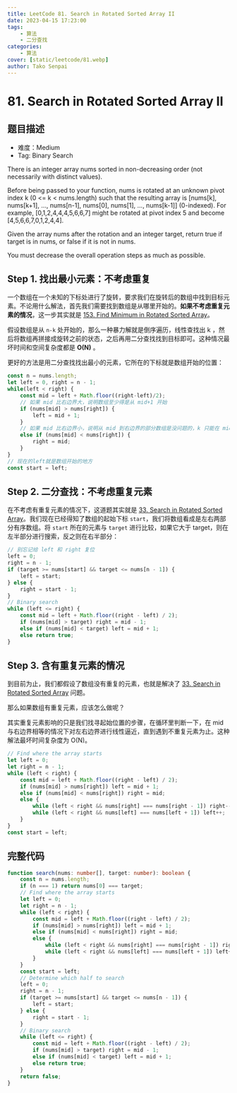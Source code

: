```yaml
---
title: LeetCode 81. Search in Rotated Sorted Array II
date: 2023-04-15 17:23:00
tags:
    - 算法
    - 二分查找
categories:
    - 算法
cover: [static/leetcode/81.webp]
author: Tako Senpai
---
```


# 81. Search in Rotated Sorted Array II

## 题目描述

-   难度：Medium
-   Tag: Binary Search

There is an integer array nums sorted in non-decreasing order (not necessarily with distinct values).

Before being passed to your function, nums is rotated at an unknown pivot index k (0 <= k < nums.length) such that the resulting array is [nums[k], nums[k+1], ..., nums[n-1], nums[0], nums[1], ..., nums[k-1]] (0-indexed). For example, [0,1,2,4,4,4,5,6,6,7] might be rotated at pivot index 5 and become [4,5,6,6,7,0,1,2,4,4].

Given the array nums after the rotation and an integer target, return true if target is in nums, or false if it is not in nums.

You must decrease the overall operation steps as much as possible.

## Step 1. 找出最小元素：不考虑重复

一个数组在一个未知的下标处进行了旋转，要求我们在旋转后的数组中找到目标元素。不论用什么解法，首先我们需要找到数组是从哪里开始的。**如果不考虑重复元素的情况**，这一步其实就是 [153. Find Minimum in Rotated Sorted Array](https://leetcode.com/problems/find-minimum-in-rotated-sorted-array/)。

假设数组是从 `n-k` 处开始的，那么一种暴力解就是倒序遍历，线性查找出 k ，然后将数组再拼接成旋转之前的状态，之后再用二分查找找到目标即可。这种情况最坏时间和空间复杂度都是 __O(N)__ 。

更好的方法是用二分查找找出最小的元素，它所在的下标就是数组开始的位置：

```TypeScript
const n = nums.length;
let left = 0, right = n - 1;
while(left < right) {
    const mid = left + Math.floor((right-left)/2);
    // 如果 mid 比右边界大，说明数组至少得是从 mid+1 开始
    if (nums[mid] > nums[right]) {
        left = mid + 1;
    }
    // 如果 mid 比右边界小，说明从 mid 到右边界的部分数组是没问题的，k 只能在 mid 左边
    else if (nums[mid] < nums[right]) {
        right = mid;
    }
}
// 现在的left就是数组开始的地方
const start = left;
```

## Step 2. 二分查找：不考虑重复元素

在不考虑有重复元素的情况下，这道题其实就是 [33. Search in Rotated Sorted Array](https://leetcode.com/problems/search-in-rotated-sorted-array/description/)。我们现在已经得知了数组的起始下标 `start`，我们将数组看成是左右两部分有序数组。将 `start` 所在的元素与 `target` 进行比较，如果它大于 target，则在左半部分进行搜索，反之则在右半部分：

```TypeScript
// 别忘记给 left 和 right 复位
left = 0;
right = n - 1;
if (target >= nums[start] && target <= nums[n - 1]) {
    left = start;
} else {
    right = start - 1;
}
// Binary search
while (left <= right) {
    const mid = left + Math.floor((right - left) / 2);
    if (nums[mid] > target) right = mid - 1;
    else if (nums[mid] < target) left = mid + 1;
    else return true;
}
```

## Step 3. 含有重复元素的情况

到目前为止，我们都假设了数组没有重复的元素，也就是解决了 [33. Search in Rotated Sorted Array](https://leetcode.com/problems/search-in-rotated-sorted-array/description/) 问题。

那么如果数组有重复元素，应该怎么做呢？

其实重复元素影响的只是我们找寻起始位置的步骤，在循环里判断一下，在 mid 与右边界相等的情况下对左右边界进行线性逼近，直到遇到不重复元素为止。这种解法最坏时间复杂度为 O(N)。

```TypeScript
// Find where the array starts
let left = 0;
let right = n - 1;
while (left < right) {
    const mid = left + Math.floor((right - left) / 2);
    if (nums[mid] > nums[right]) left = mid + 1;
    else if (nums[mid] < nums[right]) right = mid;
    else {
        while (left < right && nums[right] === nums[right - 1]) right--;
        while (left < right && nums[left] === nums[left + 1]) left++;
    }
}
const start = left;
```

## 完整代码

```TypeScript
function search(nums: number[], target: number): boolean {
    const n = nums.length;
    if (n === 1) return nums[0] === target;
    // Find where the array starts
    let left = 0;
    let right = n - 1;
    while (left < right) {
        const mid = left + Math.floor((right - left) / 2);
        if (nums[mid] > nums[right]) left = mid + 1;
        else if (nums[mid] < nums[right]) right = mid;
        else {
            while (left < right && nums[right] === nums[right - 1]) right--;
            while (left < right && nums[left] === nums[left + 1]) left++;
        }
    }
    const start = left;
    // Determine which half to search
    left = 0;
    right = n - 1;
    if (target >= nums[start] && target <= nums[n - 1]) {
        left = start;
    } else {
        right = start - 1;
    }
    // Binary search
    while (left <= right) {
        const mid = left + Math.floor((right - left) / 2);
        if (nums[mid] > target) right = mid - 1;
        else if (nums[mid] < target) left = mid + 1;
        else return true;
    }
    return false;
}
```
